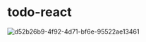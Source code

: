 # todo-react
![d52b26b9-4f92-4d71-bf6e-95522ae13461](https://user-images.githubusercontent.com/100318892/190886883-9157b8f9-0f34-47d5-ac64-bceb59c82400.png)
